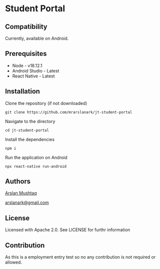 # Student Portal

## Compatibility

Currently, available on Android.

## Prerequisites

- Node - v18.12.1
- Android Studio - Latest
- React Native - Latest

## Installation

Clone the repository (if not downloaded)

```shell
git clone https://github.com/mrarslanark/jt-student-portal
```

Navigate to the directory

```shell
cd jt-student-portal
```

Install the dependencies

```shell
npm i
```

Run the application on Android

```shell
npx react-native run-android
```

## Authors

[Arslan Mushtaq](http://arslanmushtaq.com/)

arslanark@gmail.com

## License

Licensed with Apache 2.0. See LICENSE for furthr information

## Contribution

As this is a employment entry test so no any contribution is not required or allowed.
